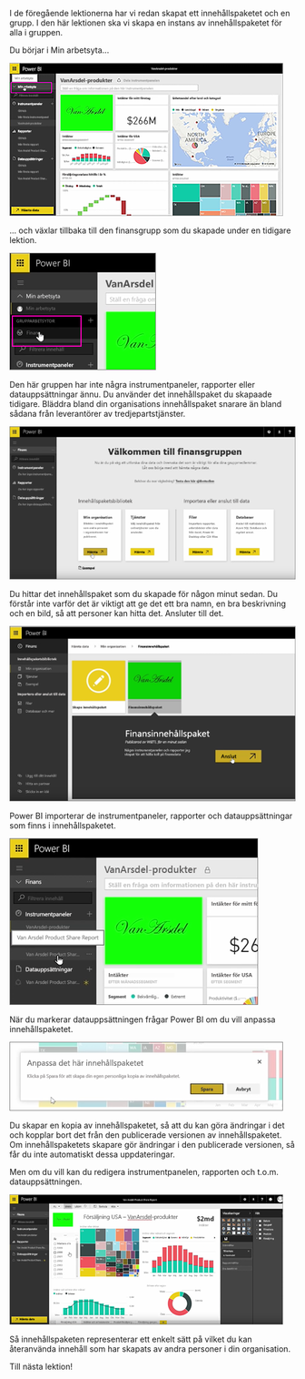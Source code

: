 I de föregående lektionerna har vi redan skapat ett innehållspaketet och en grupp. I den här lektionen ska vi skapa en instans av innehållspaketet för alla i gruppen.

Du börjar i Min arbetsyta...

![Dela och samarbeta i Power BI](./media/6-3-use-content-packs/pbi_learn06_03myworkspace.png)

... och växlar tillbaka till den finansgrupp som du skapade under en tidigare lektion.

![Dela och samarbeta i Power BI](./media/6-3-use-content-packs/pbi_learn06_03switch2group.png)

Den här gruppen har inte några instrumentpaneler, rapporter eller datauppsättningar ännu. Du använder det innehållspaket du skapaade tidigare. Bläddra bland din organisations innehållspaket snarare än bland sådana från leverantörer av tredjepartstjänster.

![Dela och samarbeta i Power BI](./media/6-3-use-content-packs/pbi_learn06_03myorgcontpk.png)

Du hittar det innehållspaket som du skapade för någon minut sedan. Du förstår inte varför det är viktigt att ge det ett bra namn, en bra beskrivning och en bild, så att personer kan hitta det. Ansluter till det.

![Dela och samarbeta i Power BI](./media/6-3-use-content-packs/pbi_learn06_03contgallry.png)

Power BI importerar de instrumentpaneler, rapporter och datauppsättningar som finns i innehållspaketet.

![Dela och samarbeta i Power BI](./media/6-3-use-content-packs/pbi_learn06_03added2group.png)

När du markerar datauppsättningen frågar Power BI om du vill anpassa innehållspaketet.

![Dela och samarbeta i Power BI](./media/6-3-use-content-packs/pbi_learn06_03personalize.png)

Du skapar en kopia av innehållspaketet, så att du kan göra ändringar i det och kopplar bort det från den publicerade versionen av innehållspaketet. Om innehållspaketets skapare gör ändringar i den publicerade versionen, så får du inte automatiskt dessa uppdateringar.

Men om du vill kan du redigera instrumentpanelen, rapporten och t.o.m. datauppsättningen.

![Dela och samarbeta i Power BI](./media/6-3-use-content-packs/pbi_learn06_03editreport.png)

Så innehållspaketen representerar ett enkelt sätt på vilket du kan återanvända innehåll som har skapats av andra personer i din organisation.

Till nästa lektion!

